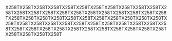 X258TX258TX258TX258TX258TX258TX258TX258TX258TX258TX258TX258TX258TX258TX258TX258TX258TX258TX258TX258TX258TX258TX258TX258TX258TX258TX258TX258TX258TX258TX258TX258TX258TX258TX258TX258TX258TX258TX258TX258TX258TX258TX258TX258TX258TX258TX258TX258TX258TX258TX258TX258TX258TX258TX258TX258TX258TX258TX258TX258TX258T
